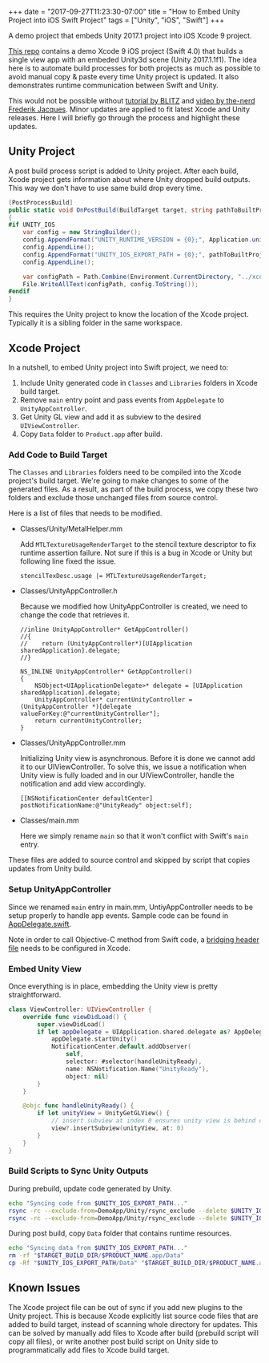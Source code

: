 +++
date = "2017-09-27T11:23:30-07:00"
title = "How to Embed Unity Project into iOS Swift Project"
tags = ["Unity", "iOS", "Swift"]
+++

A demo project that embeds Unity 2017.1 project into iOS Xcode 9 project.

<!--more-->

[This repo][5] contains a demo Xcode 9 iOS project (Swift 4.0) that builds a single view app with an embeded Unity3d
scene (Unity 2017.1.1f1).  The idea here is to automate build processes for both projects as much as possible to avoid
manual copy & paste every time Unity project is updated.  It also demonstrates runtime communication between Swift
and Unity.

This would not be possible without [tutorial by BLITZ][1] and [video by the-nerd Frederik Jacques][2].  Minor updates
are applied to fit latest Xcode and Unity releases.  Here I will briefly go through the process and highlight
these updates.

## Unity Project

A post build process script is added to Unity project. After each build, Xcode project gets information about
where Unity dropped build outputs.  This way we don't have to use same build drop every time.

```cs
[PostProcessBuild]
public static void OnPostBuild(BuildTarget target, string pathToBuiltProject)
{
#if UNITY_IOS
    var config = new StringBuilder();
    config.AppendFormat("UNITY_RUNTIME_VERSION = {0};", Application.unityVersion);
    config.AppendLine();
    config.AppendFormat("UNITY_IOS_EXPORT_PATH = {0};", pathToBuiltProject);
    config.AppendLine();

    var configPath = Path.Combine(Environment.CurrentDirectory, "../xcode/DemoApp/Unity/Exports.xcconfig");
    File.WriteAllText(configPath, config.ToString());
#endif
}
```

This requires the Unity project to know the location of the Xcode project.  Typically it is a sibling folder in the
same workspace.

## Xcode Project

In a nutshell, to embed Unity project into Swift project, we need to:

1. Include Unity generated code in `Classes` and `Libraries` folders in Xcode build target.
2. Remove `main` entry point and pass events from `AppDelegate` to `UnityAppController`.
3. Get Unity GL view and add it as subview to the desired `UIViewController`.
4. Copy `Data` folder to `Product.app` after build.

### Add Code to Build Target

The `Classes` and `Libraries` folders need to be compiled into the Xcode project's build target. We're going to make
changes to some of the generated files.  As a result, as part of the build process, we copy these two folders and
exclude those unchanged files from source control.

Here is a list of files that needs to be modified.

* Classes/Unity/MetalHelper.mm

  Add `MTLTextureUsageRenderTarget` to the stencil texture descriptor to fix runtime assertion failure.  Not sure if
  this is a bug in Xcode or Unity but following line fixed the issue.

  ```objc
  stencilTexDesc.usage |= MTLTextureUsageRenderTarget;
  ```

* Classes/UnityAppController.h

  Because we modified how UnityAppController is created, we need to change the code that retrieves it.

  ```objc
  //inline UnityAppController* GetAppController()
  //{
  //    return (UnityAppController*)[UIApplication sharedApplication].delegate;
  //}

  NS_INLINE UnityAppController* GetAppController()
  {
      NSObject<UIApplicationDelegate>* delegate = [UIApplication sharedApplication].delegate;
      UnityAppController* currentUnityController = (UnityAppController *)[delegate valueForKey:@"currentUnityController"];
      return currentUnityController;
  }
  ```

* Classes/UnityAppController.mm

  Initializing Unity view is asynchronous.  Before it is done we cannot add it to our UIViewController.  To solve this,
  we issue a notification when Unity view is fully loaded and in our UIViewController, handle the notification and add
  view accordingly.

  ```objc
  [[NSNotificationCenter defaultCenter] postNotificationName:@"UnityReady" object:self];
  ```

* Classes/main.mm

  Here we simply rename `main` so that it won't conflict with Swift's `main` entry.

These files are added to source control and skipped by script that copies updates from Unity build.

### Setup UnityAppController

Since we renamed `main` entry in main.mm, UntiyAppController needs to be setup properly to handle app events.
Sample code can be found in [AppDelegate.swift][4].

Note in order to call Objective-C method from Swift code, a [bridging header file][3] needs to be configured in Xcode.

### Embed Unity View

Once everything is in place, embedding the Unity view is pretty straightforward.

```swift
class ViewController: UIViewController {
    override func viewDidLoad() {
        super.viewDidLoad()
        if let appDelegate = UIApplication.shared.delegate as? AppDelegate {
            appDelegate.startUnity()
            NotificationCenter.default.addObserver(
                self,
                selector: #selector(handleUnityReady),
                name: NSNotification.Name("UnityReady"),
                object: nil)
        }
    }

    @objc func handleUnityReady() {
        if let unityView = UnityGetGLView() {
            // insert subview at index 0 ensures unity view is behind current UI view
            view?.insertSubview(unityView, at: 0)
        }
    }
}
```

### Build Scripts to Sync Unity Outputs

During prebuild, update code generated by Unity.

```sh
echo "Syncing code from $UNITY_IOS_EXPORT_PATH..."
rsync -rc --exclude-from=DemoApp/Unity/rsync_exclude --delete $UNITY_IOS_EXPORT_PATH/Classes/ DemoApp/Unity/Classes/
rsync -rc --exclude-from=DemoApp/Unity/rsync_exclude --delete $UNITY_IOS_EXPORT_PATH/Libraries/ DemoApp/Unity/Libraries/
```

During post build, copy `Data` folder that contains runtime resources.

```sh
echo "Syncing data from $UNITY_IOS_EXPORT_PATH..."
rm -rf "$TARGET_BUILD_DIR/$PRODUCT_NAME.app/Data"
cp -Rf "$UNITY_IOS_EXPORT_PATH/Data" "$TARGET_BUILD_DIR/$PRODUCT_NAME.app/Data"
```

## Known Issues

The Xcode project file can be out of sync if you add new plugins to the Unity project.  This is because Xcode explicitly
list source code files that are added to build target, instead of scanning whole directory for updates.  This can be
solved by manually add files to Xcode after build (prebuild script will copy all files), or write another post build
script on Unity side to programmatically add files to Xcode build target.


[1]: https://github.com/blitzagency/ios-unity5
[2]: http://www.the-nerd.be/2015/08/20/a-better-way-to-integrate-unity3d-within-a-native-ios-application/
[3]: https://developer.apple.com/library/content/documentation/Swift/Conceptual/BuildingCocoaApps/MixandMatch.html
[4]: https://github.com/jiulongw/swift-unity/blob/master/demo/xcode/DemoApp/AppDelegate.swift
[5]: https://github.com/jiulongw/swift-unity
